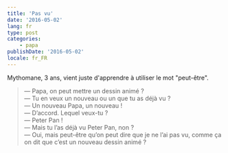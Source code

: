 ```yaml
---
title: 'Pas vu'
date: '2016-05-02'
lang: fr
type: post
categories:
    - papa
publishDate: '2016-05-02'
locale: fr_FR
---
```


Mythomane, 3 ans, vient juste d'apprendre à utiliser le mot "peut-être".

<!-- more -->

> — Papa, on peut mettre un dessin animé ?  
> — Tu en veux un nouveau ou un que tu as déjà vu ?  
> — Un nouveau Papa, un nouveau !  
> — D’accord. Lequel veux-tu ?  
> — Peter Pan !  
> — Mais tu l’as déjà vu Peter Pan, non ?  
> — Oui, mais peut-être qu’on peut dire que je ne l’ai pas vu, comme ça on dit que c’est un nouveau dessin animé ?
